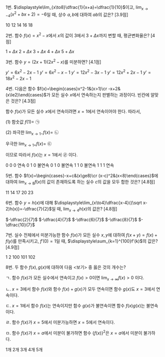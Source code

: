 
1번. $\displaystyle\lim_{x\to8}\dfrac{1}{x+a}=\dfrac{1}{10}$이고, $\displaystyle\lim_{x\to-4}(x^2+bx+2)=-6$일 때, 상수 $a, b$에 대하여 $ab$의 값은? [3.9점]

10
12
14
16
18

2번. 함수 $f(x)=x^2-x$에서 $x$의 값이 3에서 $3+\Delta x$까지 변할 때, 평균변화율은? [4점]

$1+\Delta x$
$2+\Delta x$
$3+\Delta x$
$4+\Delta x$
$5+\Delta x$

3번. 함수 $y=(2x+1)(2x^2-x)$를 미분하면? [4.1점]

$y'=6x^2-2x-1$
$y'=6x^2-x-1$
$y'=12x^2-3x-1$
$y'=12x^2+2x-1$
$y'=18x^2-2x-1$

4번. 다음은 함수 $f(x)=\begin{cases}x^2-1&(x>1)\cr -x+2&(x\le2)\end{cases}$가 모든 실수 $x$에서 연속하는지 판별하는 과정이다. 빈칸에 알맞은 것은? [4.3점]

함수 $f(x)$가 모든 실수 $x$에서 연속이려면 $x=1$에서 연속이어야 한다. 따라서,

(1) 함숫값 $f(1)=$ ㉠

(2) 좌극한 $\displaystyle\lim_{x\to1-}f(x)=$ ㉡

우극한 $\displaystyle\lim_{x\to1+}f(x)=$ ㉢

이므로 따라서 $f(x)$는 $x=1$에서 ㉣ 이다.

0 0 0 연속
0 1 0 불연속
0 1 0 불연속
1 1 0 불연속
1 1 1 연속

5번. 함수 $f(x)=\begin{cases}-x+c&(x\ge8)\cr (x-c)^2&(x<8)\end{cases}$에 대하여 $\displaystyle\lim_{x\to8}f(x)$의 값이 존재하도록 하는 실수 $c$의 값을 모두 합한 것은? [4.8점]

11
14
17
20
23

6번. 함수 $y=h(x)$에 대해 $\displaystyle\lim_{x\to4}\dfrac{x-4}{(\sqrt x-2)h(x)}=-\dfrac{7}{2}$일 때, $\displaystyle\lim_{x\to4}h(x)$의 값은? [4.8점]

$-\dfrac{2}{7}$
$-\dfrac{4}{7}$
$-\dfrac{6}{7}$
$-\dfrac{8}{7}$
$-\dfrac{10}{7}$

7번. 실수 전체에서 미분가능한 함수 $f(x)$가 모든 실수 $x, y$에 대하여 $f(x+y)=f(x)+f(y)$를 만족시키고, $f'(0)=1$일 때, $\displaystyle\sum_{k=1}^{100}f'(k)$의 값은? [4.9점]

1
2
100
101
102

8번. 두 함수 $f(x), g(x)$에 대하여 다음 $<$보기$>$ 중 옳은 것의 개수는? 

ㄱ. 함수 $f(x)$가 모든 실수에서 연속이고 $f(x)>0$이면 $\displaystyle\lim_{x\to\infty}f(x)>0$ 이다.

ㄴ. $x=3$에서 함수 $f(x)$와 함수 $f(x)+g(x)$가 모두 연속이면 함수 $g(x)$도 $x=3$에서 연속이다.

ㄷ. $x=1$에서 함수 $f(x)$는 연속이지만 함수 $g(x)$가 불연속이면 함수 $f(x)g(x)$는 불연속이다.

ㄹ. 함수 $f(x)$가 $x=5$에서 미분가능하면 $x=5$에서 연속이다.

ㅁ. 함수 $f(x)$가 $x=a$에서 미분이 불가하면 함수 $\lbrace f(x)\rbrace^2$은 $x=a$에서 미분이 불가하다.

1개
2개
3개
4개
5개

